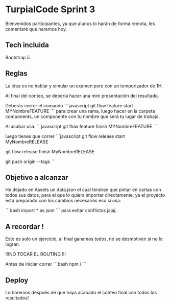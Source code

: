 # TurpialCode Sprint 3

Bienvenidos participantes, ya que alunos lo harán de forma remota, les comentaré que haremos hoy.

## Tech incluida
Bootstrap 5

## Reglas 

La idea es no hablar y simular un examen pero con un temporizador de 1H.

Al final del conteo, se debería hacer una mini presentación del resultado.

Deberás correr el comando 
´´´javascript
git flow feature start MYNombreFEATURE
´´´
para crear una rama, luego hacer en la carpeta components, un componente con tu nombre que será tu lugar de trabajo.

Al acabar usa:
´´´javascript
git flow feature finish MYNombreFEATURE
´´´

luego tienes que correr 
´´´javascript
git flow release start MyNombreRELEASE 

git flow release finish MyNombreRELEASE

git push origin --tags
´´´


## Objetivo a alcanzar

He dejado en Assets un data.json el cual tendran que pintar en cartas con todos sus datos, para el que lo quiera importar directamente, ya el proyecto esta preparado con los cambios necesarios eso si usa:

´´´bash
import * as json
´´´
para evitar conflictos jajaj.

## A recordar !
Esto es solo un ejercicio, al final ganamos todos, no se desmotiven si no lo logran.

!!!NO TOCAR EL ROUTING !!!

Antes de iniciar correr
´´´bash
npm i
´´´

## Deploy

Lo haremos después de que haya acabado el conteo final con todos los resultados!